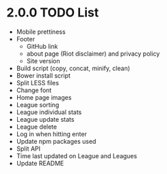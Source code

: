 # 2.0.0 TODO List
- Mobile prettiness
- Footer
  - GitHub link
  - about page (Riot disclaimer) and privacy policy
  - Site version
- Build script (copy, concat, minify, clean)
- Bower install script
- Split LESS files
- Change font
- Home page images
- League sorting
- League individual stats
- League update stats
- League delete
- Log in when hitting enter
- Update npm packages used
- Split API
- Time last updated on League and Leagues
- Update README
